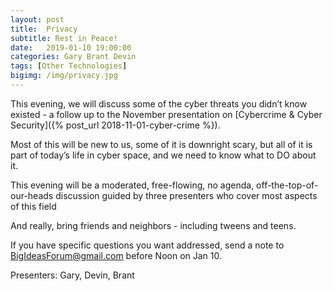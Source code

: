 ```yaml
---
layout: post
title:  Privacy
subtitle: Rest in Peace!
date:   2019-01-10 19:00:00
categories: Gary Brant Devin
tags: [Other Technologies]
bigimg: /img/privacy.jpg
---
```


This evening, we will discuss some of the cyber threats you didn’t know existed - a follow up to the November presentation on [Cybercrime & Cyber Security]({% post_url 2018-11-01-cyber-crime %}). 

Most of this will be new to us, some of it is downright scary, but all of it is part of today’s life in cyber space, and we need to know what to DO about it. 

This evening will be a moderated, free-flowing, no agenda, off-the-top-of-our-heads discussion guided by three presenters who cover most aspects of this field

And really, bring friends and neighbors - including tweens and teens.

If you have specific questions you want addressed, send a note to [BigIdeasForum@gmail.com](mailto:bigideasforum@gmail.com?subject=Privacy%20Topic%20Idea) before Noon on Jan 10.


Presenters: Gary, Devin, Brant
